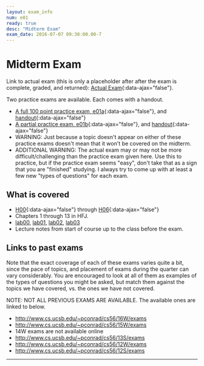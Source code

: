 ```yaml
---
layout: exam_info
num: e01
ready: true
desc: "Midterm Exam"
exam_date: 2016-07-07 09:30:00.00-7
---
```


# Midterm Exam

Link to actual exam (this is only a placeholder after after the exam is complete, graded,
and returned): [Actual Exam](cs56_m16_e01){:data-ajax="false"}.

Two practice exams are available.  Each comes with a handout. 

*    [A full 100 point practice exam, e01a](cs56_m16_e01_practice){:data-ajax="false"}, 
     and [handout](cs56_m16_e01_practice/handout){:data-ajax="false"}
*    [A partial practice exam, e01b](cs56_m16_e01_practice_b){:data-ajax="false"},
     and [handout](cs56_m16_e01_practice_b/handout){:data-ajax="false"}
*    WARNING: Just because a topic doesn't appear on either of these practice exams
     doesn't mean that it won't be covered on the midterm.
*    ADDITIONAL WARNING: The actual exam may or may not be more difficult/challenging than the practice
     exam given here.   Use this to practice, but if the practice exam seems "easy", don't 
     take that as a sign that you are "finished" studying.   I always try to come up with at least
     a few new "types of questions" for each exam.

## What is covered

* [H00](/hwk/h00){:data-ajax="false"} through [H06](/hwk/h06){:data-ajax="false"}
* Chapters 1 through 13 in HFJ.
* [lab00](/lab/lab00), [lab01](/lab/lab01), [lab02](/lab/lab02),  [lab03](/lab/lab03)
* Lecture notes from start of course up to the class before the exam.

## Links to past exams

Note that the exact coverage of each of these exams varies quite a bit, since the pace of topics, and placement of exams during the quarter can vary considerably.  You are encouraged to look at all of them as examples of the types of questions you might be asked, but
match them against the topics we have covered, vs. the ones we have not covered.

NOTE: NOT ALL PREVIOUS EXAMS ARE AVAILABLE.    The available ones are linked to below.

* <http://www.cs.ucsb.edu/~pconrad/cs56/16W/exams> 
* <http://www.cs.ucsb.edu/~pconrad/cs56/15W/exams>
* 14W exams are not available online
* <http://www.cs.ucsb.edu/~pconrad/cs56/13S/exams>
* <http://www.cs.ucsb.edu/~pconrad/cs56/12W/exams>
* <http://www.cs.ucsb.edu/~pconrad/cs56/12S/exams>

---

<div style="display:none;">  http://ucsb-cs56-m16.github.io/exam/e01 </div>
